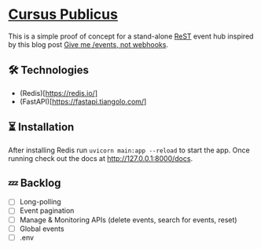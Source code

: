 # [Cursus Publicus](https://de.wikipedia.org/wiki/Cursus_publicus)
This is a simple proof of concept for a stand-alone [ReST](https://de.wikipedia.org/wiki/Representational_State_Transfer) event hub inspired by this blog post [Give me /events, not webhooks](https://blog.syncinc.so/events-not-webhooks?utm_source=hackernewsletter&utm_medium=email&utm_term=code).

## 🛠️ Technologies
- (Redis)[https://redis.io/]
- (FastAPI)[https://fastapi.tiangolo.com/]

## ⏳ Installation
After installing Redis run `uvicorn main:app --reload` to start the app. 
Once running check out the docs at http://127.0.0.1:8000/docs.

## 💤 Backlog
- [ ] Long-polling
- [ ] Event pagination
- [ ] Manage & Monitoring APIs (delete events, search for events, reset)
- [ ] Global events
- [ ] .env
